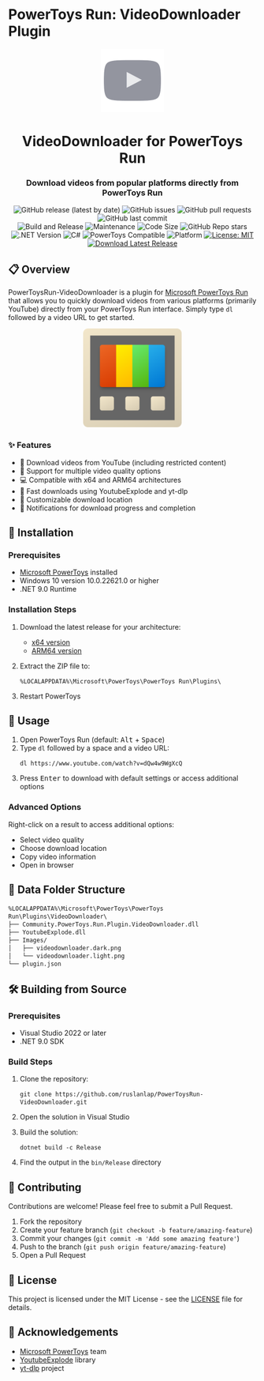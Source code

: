 # PowerToys Run: VideoDownloader Plugin

<div align="center">
  <img src="VideoDownloader/Community.PowerToys.Run.Plugin.VideoDownloader/Images/logo.png" alt="VideoDownloader Logo" width="128" height="128">
  
  <h1>VideoDownloader for PowerToys Run</h1>
  <h3>Download videos from popular platforms directly from PowerToys Run</h3>
  
  ![GitHub release (latest by date)](https://img.shields.io/github/v/release/ruslanlap/PowerToysRun-VideoDownloader)
  ![GitHub issues](https://img.shields.io/github/issues/ruslanlap/PowerToysRun-VideoDownloader)
  ![GitHub pull requests](https://img.shields.io/github/issues-pr/ruslanlap/PowerToysRun-VideoDownloader)
  ![GitHub last commit](https://img.shields.io/github/last-commit/ruslanlap/PowerToysRun-VideoDownloader)
  <br>
  ![Build and Release](https://github.com/ruslanlap/PowerToysRun-VideoDownloader/workflows/Build%20and%20Release/badge.svg)
  ![Maintenance](https://img.shields.io/maintenance/yes/2025)
  ![Code Size](https://img.shields.io/github/languages/code-size/ruslanlap/PowerToysRun-VideoDownloader)
  ![GitHub Repo stars](https://img.shields.io/github/stars/ruslanlap/PowerToysRun-VideoDownloader?style=social)
  <br>
  ![.NET Version](https://img.shields.io/badge/.NET-9.0-512BD4)
  ![C#](https://img.shields.io/badge/C%23-8.0-239120)
  ![PowerToys Compatible](https://img.shields.io/badge/PowerToys-Compatible-blue)
  ![Platform](https://img.shields.io/badge/platform-Windows-lightgrey)
  [![License: MIT](https://img.shields.io/badge/License-MIT-yellow.svg)](https://opensource.org/licenses/MIT)
  <br>
  <a href="https://github.com/ruslanlap/PowerToysRun-VideoDownloader/releases/latest">
    <img src="https://img.shields.io/badge/⬇️_Download-Latest_Release-blue?style=for-the-badge&logo=github" alt="Download Latest Release">
  </a>
</div>

## 📋 Overview

PowerToysRun-VideoDownloader is a plugin for [Microsoft PowerToys Run](https://github.com/microsoft/PowerToys) that allows you to quickly download videos from various platforms (primarily YouTube) directly from your PowerToys Run interface. Simply type `dl` followed by a video URL to get started.

<div align="center">
  <img src="icon.png" alt="PowerToys" width="200">
</div>

### ✨ Features

- 🎯 Download videos from YouTube (including restricted content)
- 🔄 Support for multiple video quality options
- 💻 Compatible with x64 and ARM64 architectures
- 🚀 Fast downloads using YoutubeExplode and yt-dlp
- 📂 Customizable download location
- 🔔 Notifications for download progress and completion

## 🚀 Installation

### Prerequisites

- [Microsoft PowerToys](https://github.com/microsoft/PowerToys/releases) installed
- Windows 10 version 10.0.22621.0 or higher
- .NET 9.0 Runtime

### Installation Steps

1. Download the latest release for your architecture:
   - [x64 version](https://github.com/ruslanlap/PowerToysRun-VideoDownloader/releases/latest/download/VideoDownloader-latest-x64.zip)
   - [ARM64 version](https://github.com/ruslanlap/PowerToysRun-VideoDownloader/releases/latest/download/VideoDownloader-latest-arm64.zip)

2. Extract the ZIP file to:
   ```
   %LOCALAPPDATA%\Microsoft\PowerToys\PowerToys Run\Plugins\
   ```

3. Restart PowerToys

## 🔧 Usage

1. Open PowerToys Run (default: <kbd>Alt</kbd> + <kbd>Space</kbd>)
2. Type `dl` followed by a space and a video URL:
   ```
   dl https://www.youtube.com/watch?v=dQw4w9WgXcQ
   ```
3. Press <kbd>Enter</kbd> to download with default settings or access additional options

### Advanced Options

Right-click on a result to access additional options:
- Select video quality
- Choose download location
- Copy video information
- Open in browser

## 📁 Data Folder Structure

```
%LOCALAPPDATA%\Microsoft\PowerToys\PowerToys Run\Plugins\VideoDownloader\
├── Community.PowerToys.Run.Plugin.VideoDownloader.dll
├── YoutubeExplode.dll
├── Images/
│   ├── videodownloader.dark.png
│   └── videodownloader.light.png
└── plugin.json
```

## 🛠️ Building from Source

### Prerequisites

- Visual Studio 2022 or later
- .NET 9.0 SDK

### Build Steps

1. Clone the repository:
   ```
   git clone https://github.com/ruslanlap/PowerToysRun-VideoDownloader.git
   ```

2. Open the solution in Visual Studio

3. Build the solution:
   ```
   dotnet build -c Release
   ```

4. Find the output in the `bin/Release` directory

## 🤝 Contributing

Contributions are welcome! Please feel free to submit a Pull Request.

1. Fork the repository
2. Create your feature branch (`git checkout -b feature/amazing-feature`)
3. Commit your changes (`git commit -m 'Add some amazing feature'`)
4. Push to the branch (`git push origin feature/amazing-feature`)
5. Open a Pull Request

## 📄 License

This project is licensed under the MIT License - see the [LICENSE](LICENSE) file for details.

## 🙏 Acknowledgements

- [Microsoft PowerToys](https://github.com/microsoft/PowerToys) team
- [YoutubeExplode](https://github.com/Tyrrrz/YoutubeExplode) library
- [yt-dlp](https://github.com/yt-dlp/yt-dlp) project
